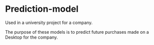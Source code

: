 # Prediction-model
Used in a university project for a company.

The purpose of these models is to predict future purchases made on a Desktop for the company.
